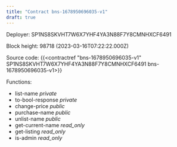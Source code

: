 ```yaml
---
title: "Contract bns-1678950696035-v1"
draft: true
---
```

Deployer: SP1NS8SKVHT7W6X7YHF4YA3N88F7Y8CMNHXCF6491


 



Block height: 98718 (2023-03-16T07:22:22.000Z)

Source code: {{<contractref "bns-1678950696035-v1" SP1NS8SKVHT7W6X7YHF4YA3N88F7Y8CMNHXCF6491 bns-1678950696035-v1>}}

Functions:

* list-name _private_
* to-bool-response _private_
* change-price _public_
* purchase-name _public_
* unlist-name _public_
* get-current-name _read_only_
* get-listing _read_only_
* is-admin _read_only_
